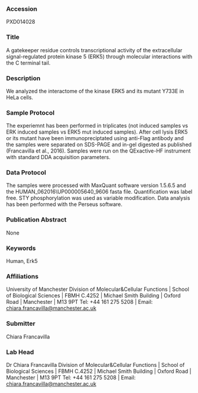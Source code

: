 ### Accession
PXD014028

### Title
A gatekeeper residue controls transcriptional activity of the extracellular signal-regulated protein kinase 5 (ERK5) through molecular interactions with the C terminal tail.

### Description
We analyzed the interactome of the kinase ERK5 and its mutant Y733E in HeLa cells.

### Sample Protocol
The experiemnt has been performed in triplicates (not induced samples vs ERK induced samples vs ERK5 mut induced samples). After cell lysis ERK5 or its mutant have been immunopreciptated using anti-Flag antibody and the samples were separated on SDS-PAGE and in-gel digested as published (Francavilla et al., 2016). Samples were run on the QExactive-HF instrument with standard DDA acquisition parameters.

### Data Protocol
The samples were processed with MaxQuant software version 1.5.6.5 and the HUMAN_062016\UP000005640_9606 fasta file. Quantification was label free. STY phosphorylation was used as variable modification. Data analysis has been performed with the Perseus software.

### Publication Abstract
None

### Keywords
Human, Erk5

### Affiliations
University of Manchester
Division of Molecular&Cellular Functions | School of Biological Sciences | FBMH C.4252 | Michael Smith Building | Oxford Road | Manchester | M13 9PT Tel: +44 161 275 5208 | Email: chiara.francavilla@manchester.ac.uk

### Submitter
Chiara Francavilla

### Lab Head
Dr Chiara Francavilla
Division of Molecular&Cellular Functions | School of Biological Sciences | FBMH C.4252 | Michael Smith Building | Oxford Road | Manchester | M13 9PT Tel: +44 161 275 5208 | Email: chiara.francavilla@manchester.ac.uk


